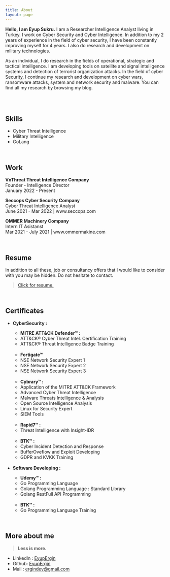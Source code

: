 ```yaml
---
title: About
layout: page
---
```


<b>Hello, I am Eyup Sukru.</b> I am a Researcher Intelligence Analyst living in Turkey. I work on Cyber Security and Cyber Intelligence. In addition to my 2 years of experience in the field of cyber security, I have been constantly improving myself for 4 years. I also do research and development on military technologies.

As an individual, I do research in the fields of operational, strategic and tactical intelligence. I am developing tools on satellite and signal intelligence systems and detection of terrorist organization attacks. In the field of cyber Security, I continue my research and development on cyber wars, ransomware attacks, system and network security and malware. You can find all my research by browsing my blog.


<br>
<br>

<h2>Skills</h2>

<ul class="skill-list">
	<li>Cyber Threat Intelligence</li>
	<li>Military Intelligence</li>
	<li>GoLang </li>
</ul>

<br>
<h2>Work</h2>
<p><b>VxThreat Threat Intelligence Company</b><br> Founder - Intelligence  Director<br> January 2022 - Present </p>
<p><b>Seccops Cyber Security Company</b><br> Cyber Threat Intelligence Analyst <br> June 2021 - Mar 2022 |  www.seccops.com</p>
<p><b>OMMER Machinery Company</b><br> Intern IT Asistanst<br> Mar 2021 - July 2021  | www.ommermakine.com</p>

<br>

<h2>Resume</h2>
<p>In addition to all these, job or consultancy offers that I would like to consider with you may be hidden. Do not hesitate to contact.</p>
<blockquote><a target="_blank" href="/resume">Click for resume.</a></blockquote>

<br>

<h2>Certificates</h2>
<ul class="skill-list">
	<li><strong> CyberSecurity : </strong></li>
  <ul class="skill-list">
		<li><strong>MITRE ATT&CK Defender™ : </strong></li>
		<li> ATT&CK® Cyber Threat Intel. Certification Training  </li>
    		<li> ATT&CK® Threat Intelligence Badge Training  </li>
		<br>
	  	<li><strong>Fortigate™</strong></li>
	  	<li>NSE Network Security Expert 1</li>
	  	<li>NSE Network Security Expert 2</li>
	  	<li>NSE Network Security Expert 3</li>
		<br>
		<li><strong>Cybrary™ : </strong></li>
		<li> Application of the MITRE ATT&CK Framework</li>
		<li> Advanced Cyber Threat Intelligence </li>
	 	<li> Malware Threats Intelligence & Analysis </li>
	  	<li> Open Source Intelligence Analysis </li>
		<li> Linux for Security Expert </li>
	  	<li> SIEM Tools  </li>
		<br>
		<li><strong>Rapid7™ : </strong></li>
		<li> Threat Intelligence with Insight-IDR </li>
		<br>
		<li><strong>BTK™ : </strong></li>
		<li>Cyber Incident Detection and Response</li>
		<li>BufferOveflow and Exploit Developing</li>
		<li>GDPR and KVKK Training </li>
  </ul>
	<br>
  <li><strong> Software Developing : </strong></li>
	<ul class="skill-list">
	<li><strong>Udemy™ : </strong></li>
		<li>Go Programming Language</li>
		<li>Golang Programming Language : Standard Library</li>
		<li>Golang RestFull API Programming</li>
		<br>
		<li><strong>BTK™ : </strong></li>
		<li>Go Programming Language Training</li>
	</ul>
</ul>
<br>



<h2>More about me</h2>

> **Less is more.**
<ul>
	<li>LinkedIn : <a href="https://linkedin.com/in/eyupergin/">EyupErgin</a></li>
	<li>Github: <a href="https://github.com/EyupErgin">EyupErgin</a></li>
	<li>Mail : <a href="mailto:ergindev@gmail.com">ergindev@gmail.com</a></li>
</ul>

